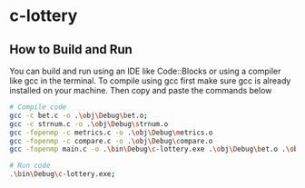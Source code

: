 # c-lottery

## How to Build and Run

You can build and run using an IDE like Code::Blocks or using a compiler like gcc in the terminal. To compile using gcc first make sure gcc is already installed on your machine. Then copy and paste the commands below

```bash
# Compile code
gcc -c bet.c -o .\obj\Debug\bet.o;
gcc -c strnum.c -o .\obj\Debug\strnum.o
gcc -fopenmp -c metrics.c -o .\obj\Debug\metrics.o
gcc -fopenmp -c compare.c -o .\obj\Debug\compare.o
gcc -fopenmp main.c -o .\bin\Debug\c-lottery.exe .\obj\Debug\bet.o .\obj\Debug\metrics.o .\obj\Debug\strnum.o .\obj\Debug\compare.o

# Run code 
.\bin\Debug\c-lottery.exe;
